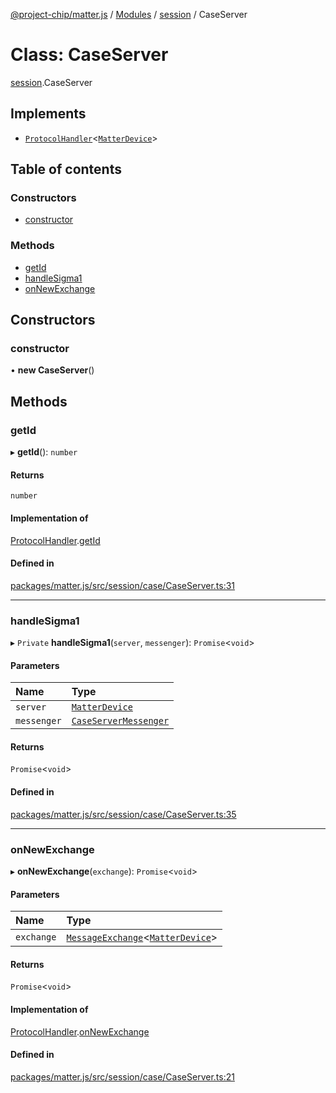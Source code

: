 [@project-chip/matter.js](../README.md) / [Modules](../modules.md) / [session](../modules/session.md) / CaseServer

# Class: CaseServer

[session](../modules/session.md).CaseServer

## Implements

- [`ProtocolHandler`](../interfaces/protocol.ProtocolHandler.md)<[`MatterDevice`](index.MatterDevice.md)\>

## Table of contents

### Constructors

- [constructor](session.CaseServer.md#constructor)

### Methods

- [getId](session.CaseServer.md#getid)
- [handleSigma1](session.CaseServer.md#handlesigma1)
- [onNewExchange](session.CaseServer.md#onnewexchange)

## Constructors

### constructor

• **new CaseServer**()

## Methods

### getId

▸ **getId**(): `number`

#### Returns

`number`

#### Implementation of

[ProtocolHandler](../interfaces/protocol.ProtocolHandler.md).[getId](../interfaces/protocol.ProtocolHandler.md#getid)

#### Defined in

[packages/matter.js/src/session/case/CaseServer.ts:31](https://github.com/project-chip/matter.js/blob/5bdbf8d/packages/matter.js/src/session/case/CaseServer.ts#L31)

___

### handleSigma1

▸ `Private` **handleSigma1**(`server`, `messenger`): `Promise`<`void`\>

#### Parameters

| Name | Type |
| :------ | :------ |
| `server` | [`MatterDevice`](index.MatterDevice.md) |
| `messenger` | [`CaseServerMessenger`](session.CaseServerMessenger.md) |

#### Returns

`Promise`<`void`\>

#### Defined in

[packages/matter.js/src/session/case/CaseServer.ts:35](https://github.com/project-chip/matter.js/blob/5bdbf8d/packages/matter.js/src/session/case/CaseServer.ts#L35)

___

### onNewExchange

▸ **onNewExchange**(`exchange`): `Promise`<`void`\>

#### Parameters

| Name | Type |
| :------ | :------ |
| `exchange` | [`MessageExchange`](protocol.MessageExchange.md)<[`MatterDevice`](index.MatterDevice.md)\> |

#### Returns

`Promise`<`void`\>

#### Implementation of

[ProtocolHandler](../interfaces/protocol.ProtocolHandler.md).[onNewExchange](../interfaces/protocol.ProtocolHandler.md#onnewexchange)

#### Defined in

[packages/matter.js/src/session/case/CaseServer.ts:21](https://github.com/project-chip/matter.js/blob/5bdbf8d/packages/matter.js/src/session/case/CaseServer.ts#L21)
